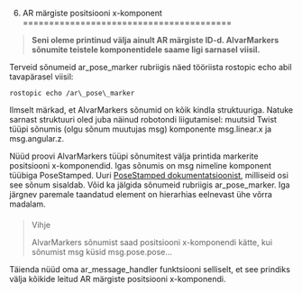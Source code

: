 



 6. AR märgiste positsiooni x-komponent
========================================











> 
> 
> **Seni oleme printinud välja ainult AR märgiste ID-d. AlvarMarkers sõnumite teistele komponentidele saame ligi sarnasel viisil.**
> 
> 
> 
> 



Terveid sõnumeid ar\_pose\_marker rubriigis näed tööriista rostopic echo abil tavapärasel viisil:




```
rostopic echo /ar\_pose\_marker
```


Ilmselt märkad, et AlvarMarkers sõnumid on kõik kindla struktuuriga. Natuke sarnast struktuuri oled juba näinud robotondi liigutamisel: muutsid Twist tüüpi sõnumis (olgu sõnum muutujas msg) komponente msg.linear.x ja msg.angular.z.




 Nüüd proovi AlvarMarkers tüüpi sõnumitest välja printida markerite positsiooni x-komponendid. Igas sõnumis on msg nimeline komponent tüübiga PoseStamped. Uuri [PoseStamped dokumentatsioonist](https://docs.ros.org/en/noetic/api/geometry_msgs/html/msg/PoseStamped.html), milliseid osi see sõnum sisaldab. Võid ka jälgida sõnumeid rubriigis ar\_pose\_marker. Iga järgnev paremale taandatud element on hierarhias eelnevast ühe võrra madalam.




> 
> #### 
>  Vihje
> 
> 
> 
> AlvarMarkers sõnumist saad positsiooni x-komponendi kätte, kui sõnumist msg küsid msg.pose.pose...
> 
> 
> 
> 



Täienda nüüd oma ar\_message\_handler funktsiooni selliselt, et see prindiks välja kõikide leitud AR märgiste positsiooni x-komponendi.



 







